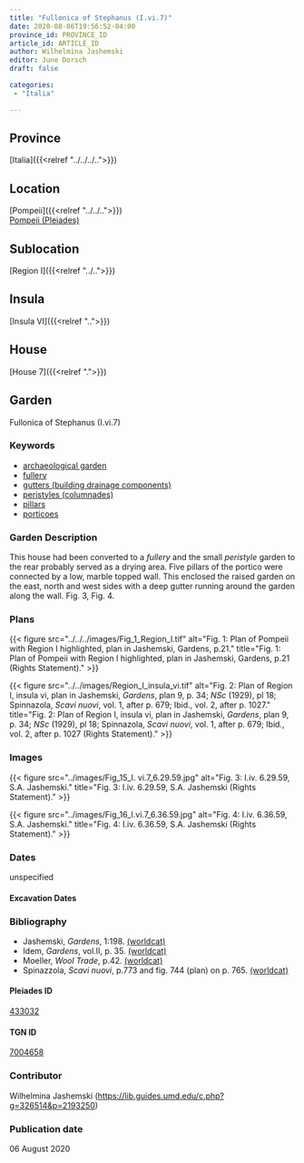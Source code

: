```yaml
---
title: "Fullonica of Stephanus (I.vi.7)"
date: 2020-08-06T19:56:52-04:00
province_id: PROVINCE_ID
article_id: ARTICLE_ID
author: Wilhelmina Jashemski
editor: June Dorsch
draft: false

categories:
 - "Italia"

---
```


## Province

[Italia]({{<relref "../../../..">}})

<!--### Province Description-->

<!-- DESCRIPTION -->


## Location

[Pompeii]({{<relref "../../..">}}) \
[Pompeii (Pleiades)](https://pleiades.stoa.org/places/433032)

<!--### Location Description-->

<!-- LEAVE THIS BLANK FOR NOW -->

## Sublocation

[Region I]({{<relref "../..">}})

<!--### Sublocation Description-->

<!-- DESCRIPTION -->

## Insula

[Insula VI]({{<relref "..">}})

## House

[House 7]({{<relref ".">}})

## Garden

Fullonica of Stephanus (I.vi.7)

### Keywords

- [archaeological garden](#)
- [fullery](#)
- [gutters (building drainage components)](http://vocab.getty.edu/page/aat/300052565)
- [peristyles (columnades)](http://vocab.getty.edu/page/aat/300004029)
- [pillars](http://vocab.getty.edu/page/aat/300264605)
- [porticoes](http://vocab.getty.edu/page/aat/300004145)

### Garden Description

This house had been converted to a *fullery* and the small *peristyle* garden to the rear probably served as a drying area. Five pillars of the portico were connected by a low, marble topped wall. This enclosed the raised garden on the east, north and west sides with a deep gutter running around the garden along the wall. Fig. 3, Fig. 4.

<!--### Maps-->

<!--
OLD WAY (DO NOT USE)
![alt_text](../../images/image_name.ext)
*CAPTION*

NEW WAY ↓↓↓↓
{{< figure src="../../images/image_name.ext" alt="ALT_TEXT" title="CAPTION" >}}
-->

### Plans

{{< figure src="../../../images/Fig_1_Region_I.tif" alt="Fig. 1: Plan of Pompeii with Region I highlighted, plan in Jashemski, Gardens, p.21." title="Fig. 1: Plan of Pompeii with Region I highlighted, plan in Jashemski, Gardens, p.21 (Rights Statement)." >}}

{{< figure src="../../images/Region_I_insula_vi.tif" alt="Fig. 2: Plan of Region I, insula vi, plan in Jashemski, *Gardens*, plan 9, p. 34; *NSc* (1929), pl 18; Spinnazola, *Scavi nuovi*, vol. 1, after p. 679; Ibid., vol. 2, after p. 1027." title="Fig. 2: Plan of Region I, insula vi, plan in Jashemski, *Gardens*, plan 9, p. 34; *NSc* (1929), pl 18; Spinnazola, *Scavi nuovi*, vol. 1, after p. 679; Ibid., vol. 2, after p. 1027 (Rights Statement)." >}}

### Images

{{< figure src="../images/Fig_15_I. vi.7_6.29.59.jpg" alt="Fig. 3: I.iv. 6.29.59, S.A. Jashemski." title="Fig. 3: I.iv. 6.29.59, S.A. Jashemski (Rights Statement)." >}}

{{< figure src="../images/Fig_16_I.vi.7_6.36.59.jpg" alt="Fig. 4: I.iv. 6.36.59, S.A. Jashemski." title="Fig. 4: I.iv. 6.36.59, S.A. Jashemski (Rights Statement)." >}}

### Dates

unspecified

#### Excavation Dates


### Bibliography

* Jashemski, *Gardens*, 1:198. [(worldcat)](http://www.worldcat.org/oclc/884024123)
* Idem, *Gardens*, vol.II, p. 35. [(worldcat)](http://www.worldcat.org/oclc/921816405)
* Moeller, *Wool Trade*, p.42. [(worldcat)](http://www.worldcat.org/oclc/771007203)
* Spinazzola, *Scavi nuovi*, p.773 and fig. 744 (plan) on p. 765. [(worldcat)](http://www.worldcat.org/oclc/883858580)

<!--#### Periodo ID-->

<!-- [PERIODO_ID](https://pleiades.stoa.org/places/PLEIADES_ID) -->

#### Pleiades ID

[433032](https://pleiades.stoa.org/places/433032)

#### TGN ID

[7004658](http://vocab.getty.edu/page/tgn/7004658)

### Contributor

Wilhelmina Jashemski (https://lib.guides.umd.edu/c.php?g=326514&p=2193250)

### Publication date

06 August 2020

<!--### Related articles-->

<!-- Links to other related articles. Leave blank for now -->
